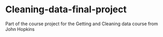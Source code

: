 # Cleaning-data-final-project
Part of the course project for the Getting and Cleaning data course from John Hopkins 

